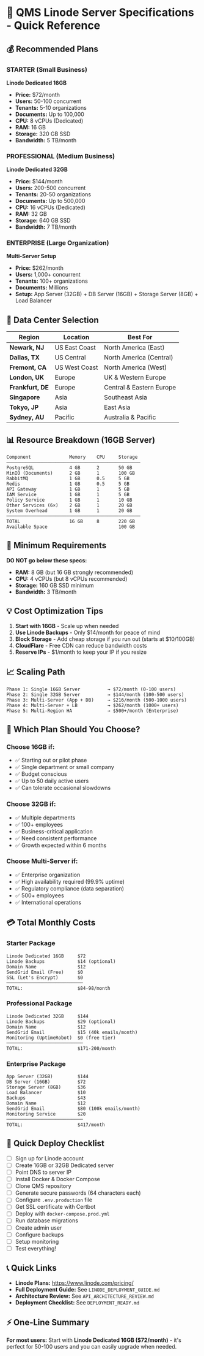 # 🎯 QMS Linode Server Specifications - Quick Reference

## 💰 Recommended Plans

### **STARTER (Small Business)**
**Linode Dedicated 16GB**
- **Price:** $72/month
- **Users:** 50-100 concurrent
- **Tenants:** 5-10 organizations
- **Documents:** Up to 100,000
- **CPU:** 8 vCPUs (Dedicated)
- **RAM:** 16 GB
- **Storage:** 320 GB SSD
- **Bandwidth:** 5 TB/month

### **PROFESSIONAL (Medium Business)**
**Linode Dedicated 32GB**
- **Price:** $144/month
- **Users:** 200-500 concurrent
- **Tenants:** 20-50 organizations
- **Documents:** Up to 500,000
- **CPU:** 16 vCPUs (Dedicated)
- **RAM:** 32 GB
- **Storage:** 640 GB SSD
- **Bandwidth:** 7 TB/month

### **ENTERPRISE (Large Organization)**
**Multi-Server Setup**
- **Price:** $262/month
- **Users:** 1,000+ concurrent
- **Tenants:** 100+ organizations
- **Documents:** Millions
- **Setup:** App Server (32GB) + DB Server (16GB) + Storage Server (8GB) + Load Balancer

## 📍 Data Center Selection

| Region | Location | Best For |
|--------|----------|----------|
| **Newark, NJ** | US East Coast | North America (East) |
| **Dallas, TX** | US Central | North America (Central) |
| **Fremont, CA** | US West Coast | North America (West) |
| **London, UK** | Europe | UK & Western Europe |
| **Frankfurt, DE** | Europe | Central & Eastern Europe |
| **Singapore** | Asia | Southeast Asia |
| **Tokyo, JP** | Asia | East Asia |
| **Sydney, AU** | Pacific | Australia & Pacific |

## 📊 Resource Breakdown (16GB Server)

```
Component              Memory    CPU     Storage
─────────────────────────────────────────────────
PostgreSQL             4 GB      2       50 GB
MinIO (Documents)      2 GB      1       100 GB
RabbitMQ               1 GB      0.5     5 GB
Redis                  1 GB      0.5     5 GB
API Gateway            1 GB      1       5 GB
IAM Service            1 GB      1       5 GB
Policy Service         1 GB      1       10 GB
Other Services (6×)    2 GB      1       20 GB
System Overhead        1 GB      1       20 GB
─────────────────────────────────────────────────
TOTAL                  16 GB     8       220 GB
Available Space                          100 GB
```

## 🔧 Minimum Requirements

**DO NOT go below these specs:**
- **RAM:** 8 GB (but 16 GB strongly recommended)
- **CPU:** 4 vCPUs (but 8 vCPUs recommended)
- **Storage:** 160 GB SSD minimum
- **Bandwidth:** 3 TB/month

## 💡 Cost Optimization Tips

1. **Start with 16GB** - Scale up when needed
2. **Use Linode Backups** - Only $14/month for peace of mind
3. **Block Storage** - Add cheap storage if you run out (starts at $10/100GB)
4. **CloudFlare** - Free CDN can reduce bandwidth costs
5. **Reserve IPs** - $1/month to keep your IP if you resize

## 📈 Scaling Path

```
Phase 1: Single 16GB Server          → $72/month (0-100 users)
Phase 2: Single 32GB Server          → $144/month (100-500 users)
Phase 3: Multi-Server (App + DB)     → $216/month (500-1000 users)
Phase 4: Multi-Server + LB           → $262/month (1000+ users)
Phase 5: Multi-Region HA             → $500+/month (Enterprise)
```

## 🎯 Which Plan Should You Choose?

### Choose **16GB** if:
- ✅ Starting out or pilot phase
- ✅ Single department or small company
- ✅ Budget conscious
- ✅ Up to 50 daily active users
- ✅ Can tolerate occasional slowdowns

### Choose **32GB** if:
- ✅ Multiple departments
- ✅ 100+ employees
- ✅ Business-critical application
- ✅ Need consistent performance
- ✅ Growth expected within 6 months

### Choose **Multi-Server** if:
- ✅ Enterprise organization
- ✅ High availability required (99.9% uptime)
- ✅ Regulatory compliance (data separation)
- ✅ 500+ employees
- ✅ International operations

## 💳 Total Monthly Costs

### Starter Package
```
Linode Dedicated 16GB     $72
Linode Backups            $14 (optional)
Domain Name               $12
SendGrid Email (Free)     $0
SSL (Let's Encrypt)       $0
────────────────────────────
TOTAL:                    $84-98/month
```

### Professional Package
```
Linode Dedicated 32GB     $144
Linode Backups            $29 (optional)
Domain Name               $12
SendGrid Email            $15 (40k emails/month)
Monitoring (UptimeRobot)  $0 (free tier)
────────────────────────────
TOTAL:                    $171-200/month
```

### Enterprise Package
```
App Server (32GB)         $144
DB Server (16GB)          $72
Storage Server (8GB)      $36
Load Balancer             $10
Backups                   $43
Domain Name               $12
SendGrid Email            $80 (100k emails/month)
Monitoring Service        $20
────────────────────────────
TOTAL:                    $417/month
```

## 🚀 Quick Deploy Checklist

- [ ] Sign up for Linode account
- [ ] Create 16GB or 32GB Dedicated server
- [ ] Point DNS to server IP
- [ ] Install Docker & Docker Compose
- [ ] Clone QMS repository
- [ ] Generate secure passwords (64 characters each)
- [ ] Configure `.env.production` file
- [ ] Get SSL certificate with Certbot
- [ ] Deploy with `docker-compose.prod.yml`
- [ ] Run database migrations
- [ ] Create admin user
- [ ] Configure backups
- [ ] Setup monitoring
- [ ] Test everything!

## 📞 Quick Links

- **Linode Plans:** https://www.linode.com/pricing/
- **Full Deployment Guide:** See `LINODE_DEPLOYMENT_GUIDE.md`
- **Architecture Review:** See `API_ARCHITECTURE_REVIEW.md`
- **Deployment Checklist:** See `DEPLOYMENT_READY.md`

## ⚡ One-Line Summary

**For most users:** Start with **Linode Dedicated 16GB ($72/month)** - it's perfect for 50-100 users and you can easily upgrade when needed.

